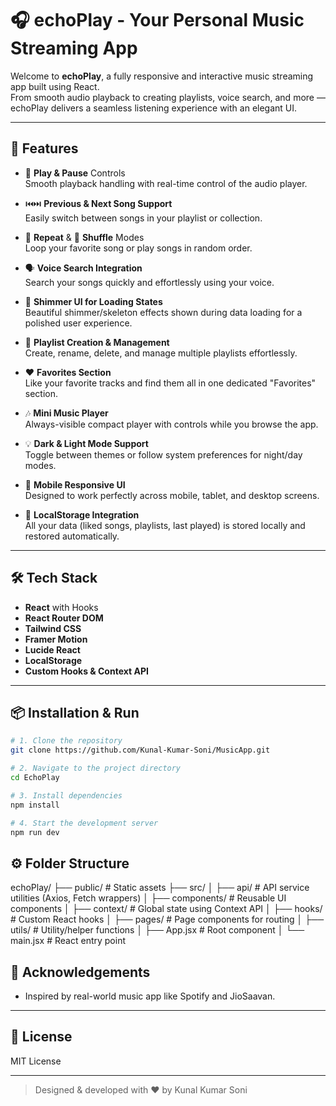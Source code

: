 # 🎧 echoPlay - Your Personal Music Streaming App

Welcome to **echoPlay**, a fully responsive and interactive music streaming app built using React.  
From smooth audio playback to creating playlists, voice search, and more — echoPlay delivers a seamless listening experience with an elegant UI.

---

## 🚀 Features

- 🎵 **Play & Pause** Controls  
  Smooth playback handling with real-time control of the audio player.

- ⏮️⏭️ **Previous & Next Song Support**  
  Easily switch between songs in your playlist or collection.

- 🔁 **Repeat** & 🔀 **Shuffle** Modes  
  Loop your favorite song or play songs in random order.

- 🗣️ **Voice Search Integration**  
  Search your songs quickly and effortlessly using your voice.

- 🌟 **Shimmer UI for Loading States**  
  Beautiful shimmer/skeleton effects shown during data loading for a polished user experience.

- 📃 **Playlist Creation & Management**  
  Create, rename, delete, and manage multiple playlists effortlessly.

- ❤️ **Favorites Section**  
  Like your favorite tracks and find them all in one dedicated "Favorites" section.

- 🎶 **Mini Music Player**  
  Always-visible compact player with controls while you browse the app.

- 💡 **Dark & Light Mode Support**  
  Toggle between themes or follow system preferences for night/day modes.

- 📱 **Mobile Responsive UI**  
  Designed to work perfectly across mobile, tablet, and desktop screens.

- 💽 **LocalStorage Integration**  
  All your data (liked songs, playlists, last played) is stored locally and restored automatically.

---

## 🛠️ Tech Stack

- **React** with Hooks
- **React Router DOM**
- **Tailwind CSS**
- **Framer Motion**
- **Lucide React**
- **LocalStorage**
- **Custom Hooks & Context API**

---

## 📦 Installation & Run

```bash
# 1. Clone the repository
git clone https://github.com/Kunal-Kumar-Soni/MusicApp.git

# 2. Navigate to the project directory
cd EchoPlay

# 3. Install dependencies
npm install

# 4. Start the development server
npm run dev
```

## ⚙️ Folder Structure

echoPlay/
├── public/ # Static assets
├── src/
│ ├── api/ # API service utilities (Axios, Fetch wrappers)
│ ├── components/ # Reusable UI components
│ ├── context/ # Global state using Context API
│ ├── hooks/ # Custom React hooks
│ ├── pages/ # Page components for routing
│ ├── utils/ # Utility/helper functions
│ ├── App.jsx # Root component
│ └── main.jsx # React entry point

## 🤝 Acknowledgements

- Inspired by real-world music app like Spotify and JioSaavan.

---

## 📃 License

MIT License

---

> Designed & developed with ❤️ by Kunal Kumar Soni
